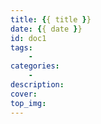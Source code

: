 ```yaml
---
title: {{ title }}
date: {{ date }}
id: doc1
tags:
    - 
categories:
    - 
description: 
cover: 
top_img: 
---
```

